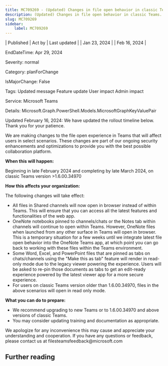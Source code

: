 ```yaml
---
title: MC709269 - (Updated) Changes in file open behavior in classic Teams.
description: (Updated) Changes in file open behavior in classic Teams.
slug: MC709269
sidebar:
    label: MC709269
---
```


| Published | Act by | Last updated |
| Jan 23, 2024 |  | Feb 16, 2024 |

EndDateTime: Apr 29, 2024

Severity: normal

Category: planForChange

IsMajorChange: False

Tags: Updated message Feature update User impact Admin impact

Service: Microsoft Teams

Details: Microsoft.Graph.PowerShell.Models.MicrosoftGraphKeyValuePair

<p>Updated February 16, 2024: We have updated the rollout timeline below. Thank you for your patience.</p><p>We are making changes to the file open experience in Teams that will affect users in select scenarios. These changes are part of our ongoing security enhancements and optimizations to provide you with the best possible collaboration platform.<br></p><p><b>When this will happen:</b></p><p>Beginning in late February 2024 and completing by late March 2024, on classic Teams version &gt;1.6.00.34970</p><p><b>How this affects your organization:</b></p><p>The following changes will take effect:
</p><ul><li>All files in Shared channels will now open in browser instead of within Teams. This will ensure that you can access all the latest features and functionalities of the web app.&nbsp;</li><li>OneNote notebooks pinned to channels/chats or the Notes tab within channels will continue to open within Teams. However, OneNote files when launched from any other surface in Teams will open in browser. This is a temporary situation for a few weeks until        we integrate latest file open behavior into the OneNote Teams app, at which point you can go back to working with these files within the Teams environment.
</li><li>Some Word, Excel, and PowerPoint files that are pinned as tabs on chats/channels using the "Make this as tab" feature will render in read-only mode due to the legacy viewer powering the experience. Users will be asked to re-pin those documents as tabs to get an edit-ready experience powered by the latest viewer app for a more secure experience.</li><li>For users on classic Teams version older than 1.6.00.34970, files in the above scenarios will open in read only mode.&nbsp;</li></ul><p><b>What you can do to prepare:</b></p><ul><li>We recommend upgrading to new Teams or to 1.6.00.34970 and above versions of classic Teams.</li><li>You may consider updating training and documentation as appropriate.</li></ul><p>We apologize for any inconvenience this may cause and appreciate your understanding and cooperation. If you have any questions or feedback, please contact us at filesteamsfeedback@microsoft.com</p>

## Further reading
